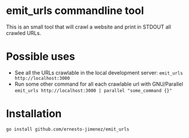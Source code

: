 # emit_urls commandline tool

This is an small tool that will crawl a website and print in STDOUT all crawled URLs.

# Possible uses

* See all the URLs crawlable in the local development server:
```emit_urls http://localhost:3000```
* Run some other command for all each crawlable url with GNU/Parallel
```emit_urls http://localhost:3000 | parallel "some_command {}"```

# Installation

```go install github.com/ernesto-jimenez/emit_urls```
